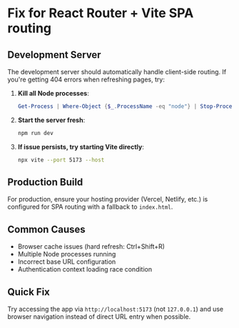 # Fix for React Router + Vite SPA routing

## Development Server

The development server should automatically handle client-side routing. If you're getting 404 errors when refreshing pages, try:

1. **Kill all Node processes**:

   ```powershell
   Get-Process | Where-Object {$_.ProcessName -eq "node"} | Stop-Process -Force
   ```

2. **Start the server fresh**:

   ```bash
   npm run dev
   ```

3. **If issue persists, try starting Vite directly**:
   ```bash
   npx vite --port 5173 --host
   ```

## Production Build

For production, ensure your hosting provider (Vercel, Netlify, etc.) is configured for SPA routing with a fallback to `index.html`.

## Common Causes

- Browser cache issues (hard refresh: Ctrl+Shift+R)
- Multiple Node processes running
- Incorrect base URL configuration
- Authentication context loading race condition

## Quick Fix

Try accessing the app via `http://localhost:5173` (not `127.0.0.1`) and use browser navigation instead of direct URL entry when possible.
